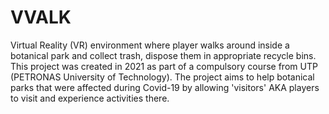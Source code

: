 # VVALK
Virtual Reality (VR) environment where player walks around inside a botanical park and collect trash, dispose them in appropriate recycle bins.
This project was created in 2021 as part of a compulsory course from UTP (PETRONAS University of Technology). 
The project aims to help botanical parks that were affected during Covid-19 by allowing 'visitors' AKA players to visit and experience activities there.
